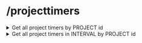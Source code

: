 # /projecttimers

<details>
  <summary>Get all project timers by PROJECT id</summary>

  ```
  method: GET
  ```

  ```
  request body: none
  ```

  ```
  headers: none
  ```

  ```
  url example: {url}/projecttimers/4cdad8a5-8d7a-4c42-893f-b009e2792380
  ```
</details>

<details>
  <summary>Get all project timers in INTERVAL by PROJECT id</summary>

  ```
  method: GET
  ```

  ```
  request body: none

  ```

  ```
  headers: none
  ```

  ```
  query param: ?from={timestamp}
  query param: ?to={timestamp}
  * from and to is optional, if not set this params, result will be like get all project timers by project id 
  ```

  ```
  url example: {url}/projecttimers/4cdad8a5-8d7a-4c42-893f-b009e2792380?from=1676060155796&to=1676060335479
  ```
</details>


